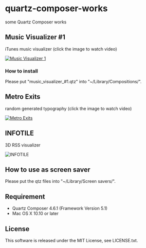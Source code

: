 quartz-composer-works
=====

some Quartz Composer works

## Music Visualizer #1

iTunes music visualizer
(click the image to watch video)

[![Music Visualizer 1](https://cloud.githubusercontent.com/assets/6197292/15224593/51201a78-18b5-11e6-9128-3ea413f67bd6.png)](https://www.youtube.com/watch?v=0qWKQv1TWS4)

### How to install

Please put "music_visualizer_#1.qtz" into "~/Library/Compositions/".

## Metro Exits

random generated typography
(click the image to watch video)

[![Metro Exits](https://cloud.githubusercontent.com/assets/6197292/15224713/da98ecee-18b5-11e6-9198-87ce07a7a1fc.png)](https://www.youtube.com/watch?v=J7KCDzogiEU)

## INFOTILE

3D RSS visualizer

![INFOTILE](https://cloud.githubusercontent.com/assets/6197292/15224744/0f8865a6-18b6-11e6-950a-29e8d20c313a.png)

## How to use as screen saver

Please put the qtz files into "~/Library/Screen savers/".

## Requirement

* Quartz Composer 4.6.1 (Framework Version 5.1)
* Mac OS X 10.10 or later


## License

This software is released under the MIT License, see LICENSE.txt.